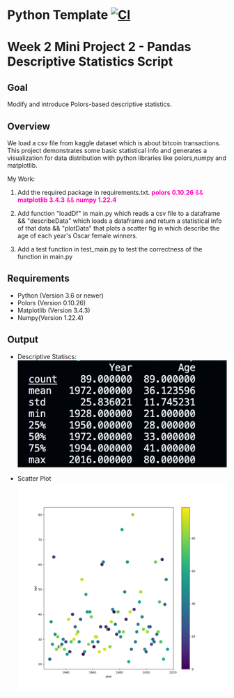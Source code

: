 # Python Template [![CI](https://github.com/nogibjj/IDS706_miniproject2_Mutian/actions/workflows/cicd.yml/badge.svg)](https://github.com/nogibjj/IDS706_miniproject2_Mutian/actions/workflows/cicd.yml)
# Week 2 Mini Project 2 - Pandas Descriptive Statistics Script

## Goal
Modify and introduce Polors-based descriptive statistics.

## Overview
We load a csv file from kaggle dataset which is about bitcoin transactions. This project demonstrates some basic statistical info and generates a visualization for data distribution with python libraries like polors,numpy and matplotlib.

My Work:
1) Add the required package in requirements.txt. <font style="color:#FF00BB"> **polors 0.10.26** && **matplotlib 3.4.3** && **numpy 1.22.4** </font>

2) Add function "loadDf" in main.py which reads a csv file to a dataframe && "describeData" which loads a dataframe and return a statistical info of that data && "plotData" that plots a scatter fig in which describe the age of each year's Oscar female winners.

4) Add a test function in test_main.py to test the correctness of the function in main.py


## Requirements
* Python (Version 3.6 or newer)
* Polors (Version 0.10.26)
* Matplotlib (Version 3.4.3)
* Numpy(Version 1.22.4)

## Output

* Descriptive Statiscs:
![img](https://github.com/nogibjj/IDS706_miniproject2_Mutian/blob/a3655289b8ae6f6e1bb20690b570ae3be4ccb7e8/data.png)


* Scatter Plot
  ![img](https://github.com/nogibjj/IDS706_miniproject2_Mutian/blob/main/scatterfig.png)
